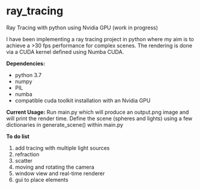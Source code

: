 # ray_tracing
Ray Tracing with python using Nvidia GPU (work in progress)


I have been implementing a ray tracing project in python where my aim is 
to achieve a >30 fps performance for complex scenes. The rendering is 
done via a CUDA kernel defined using Numba CUDA.

**Dependencies:** 
* python 3.7
* numpy
* PIL 
* numba
* compatible cuda toolkit installation with an Nvidia GPU

**Current Usage:** Run main.py which will produce an output.png image and will 
print the render time. Define the scene (spheres and lights) using a few 
dictionaries in generate_scene() within main.py


**To do list**
1) add tracing with multiple light sources
2) refraction
3) scatter
4) moving and rotating the camera
5) window view and real-time renderer
6) gui to place elements